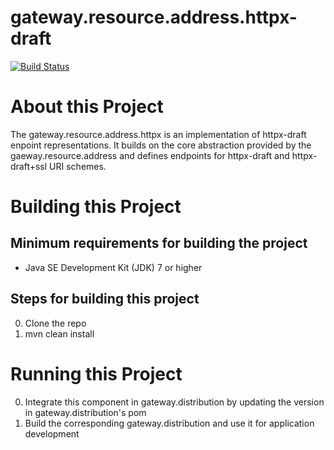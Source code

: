 # gateway.resource.address.httpx-draft

[![Build Status][build-status-image]][build-status]

[build-status-image]: https://travis-ci.org/kaazing/gateway.resource.address.httpxdraft.svg?branch=develop
[build-status]: https://travis-ci.org/kaazing/gateway.resource.address.httpxdraft

# About this Project

The gateway.resource.address.httpx is an implementation of httpx-draft enpoint representations. It builds on the core abstraction provided by the gaeway.resource.address and defines endpoints for httpx-draft and httpx-draft+ssl URI schemes.

# Building this Project

## Minimum requirements for building the project
* Java SE Development Kit (JDK) 7 or higher

## Steps for building this project
0. Clone the repo
0. mvn clean install

# Running this Project

0. Integrate this component in gateway.distribution by updating the version in gateway.distribution's pom
0. Build the corresponding gateway.distribution and use it for application development
